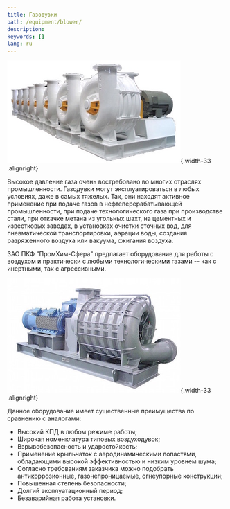 ```yaml
---
title: Газодувки
path: /equipment/blower/
description:
keywords: []
lang: ru
---
```


![Газодувки](./gas-01.jpg){.width-33 .alignright}

Высокое давление газа очень востребовано во многих отраслях
промышленности. Газодувки могут эксплуатироваться в любых условиях, даже
в самых тяжелых. Так, они находят активное применение при подаче газов в
нефтеперерабатывающей промышленности, при подаче технологического газа
при производстве стали, при откачке метана из угольных шахт, на
цементных и известковых заводах, в установках очистки сточных вод, для
пневматической транспортировки, аэрации воды, создания разряженного
воздуха или вакуума, сжигания воздуха.

ЗАО ПКФ "ПромХим-Сфера" предлагает оборудование для работы с воздухом и
практически с любыми технологическими газами -- как с инертными, так с
агрессивными.

![Газодувки](./gas-02.jpg){.width-33 .alignright}

Данное оборудование имеет существенные преимущества по сравнению с
аналогами:
* Высокий КПД в любом режиме работы;
* Широкая номенклатура типовых воздуходувок;
* Взрывобезопасность и ударостойкость;
* Применение крыльчаток с аэродинамическими лопастями, обладающими
  высокой эффективностью и низким уровнем шума;
* Согласно требованиям заказчика можно подобрать антикоррозионные,
  газонепроницаемые, огнеупорные конструкции;
* Повышенная степень безопасности;
* Долгий эксплуатационный период;
* Безаварийная работа установки.
